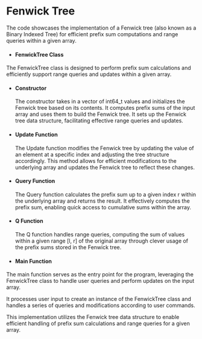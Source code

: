 # Fenwick Tree

The code showcases the implementation of a Fenwick tree (also known as a Binary Indexed Tree) for efficient prefix sum computations and range queries within a given array.

* #### FenwickTree Class

The FenwickTree class is designed to perform prefix sum calculations and efficiently support range queries and updates within a given array.

* #### Constructor
  The constructor takes in a vector of int64_t values and initializes the Fenwick tree based on its contents. It computes prefix sums of the input array and uses them to build the Fenwick tree.
  It sets up the Fenwick tree data structure, facilitating effective range queries and updates.

* #### Update Function
  The Update function modifies the Fenwick tree by updating the value of an element at a specific index and adjusting the tree structure accordingly.
  This method allows for efficient modifications to the underlying array and updates the Fenwick tree to reflect these changes.

* #### Query Function
  The Query function calculates the prefix sum up to a given index r within the underlying array and returns the result.
  It effectively computes the prefix sum, enabling quick access to cumulative sums within the array.

* #### Q Function
  The Q function handles range queries, computing the sum of values within a given range [l, r] of the original array through clever usage of the prefix sums stored in the Fenwick tree.

* #### Main Function
The main function serves as the entry point for the program, leveraging the FenwickTree class to handle user queries and perform updates on the input array.

It processes user input to create an instance of the FenwickTree class and handles a series of queries and modifications according to user commands.

This implementation utilizes the Fenwick tree data structure to enable efficient handling of prefix sum calculations and range queries for a given array.
